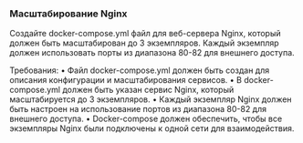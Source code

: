 
### Масштабирование Nginx

Создайте docker-compose.yml файл для веб-сервера Nginx, который должен быть масштабирован до 3 экземпляров. Каждый экземпляр должен использовать порты из диапазона 80-82 для внешнего доступа.

Требования:
•	Файл docker-compose.yml должен быть создан для описания конфигурации и масштабирования сервисов.
•	В docker-compose.yml должен быть указан сервис Nginx, который масштабируется до 3 экземпляров.
•	Каждый экземпляр Nginx должен быть настроен на использование портов из диапазона 80-82 для внешнего доступа.
•	Docker-compose должен обеспечить, чтобы все экземпляры Nginx были подключены к одной сети для взаимодействия.